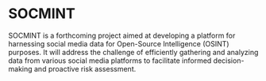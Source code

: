 # SOCMINT
SOCMINT is a forthcoming project aimed at developing a platform for harnessing social media data for Open-Source Intelligence (OSINT) purposes. It will address the challenge of efficiently gathering and analyzing data from various social media platforms to facilitate informed decision-making and proactive risk assessment.
